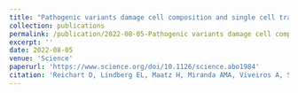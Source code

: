 ```yaml
---
title: "Pathogenic variants damage cell composition and single cell transcription in cardiomyopathies"
collection: publications
permalink: /publication/2022-08-05-Pathogenic variants damage cell composition and single cell transcription in cardiomyopathies
excerpt: ''
date: 2022-08-05
venue: 'Science'
paperurl: 'https://www.science.org/doi/10.1126/science.abo1984'
citation: 'Reichart D, Lindberg EL, Maatz H, Miranda AMA, Viveiros A, Shvetsov N, Gärtner A, Nadelmann ER, Lee M, <u>Kanemaru K</u>, Ruiz-Orera J, Strohmenger V, DeLaughter DM, Patone G, Zhang H, Woehler A, Lippert C, Kim Y, Adami E, Gorham JM, Barnett SN, Brown K, Buchan RJ, Chowdhury RA, Constantinou C, Cranley J, Felkin LE, Fox H, Ghauri A, Gummert J, Kanda M, Li R, Mach L, McDonough B, Samari S, Shahriaran F, Yapp C, Stanasiuk C, Theotokis PI, Theis FJ, van den Bogaerdt A, Wakimoto H, Ware JS, Worth CL, Barton PJR, Lee YA, Teichmann SA, Milting H, Noseda M, Oudit GY, Heinig M, Seidman JG, Hubner N, Seidman CE. Pathogenic variants damage cell composition and single cell transcription in cardiomyopathies. <b><i>Science</i></b>. 2022 Aug 5;377(6606):eabo1984. doi: 10.1126/science.abo1984. Epub 2022 Aug 5. PMID: 35926050; PMCID: PMC9528698.'
---
```


